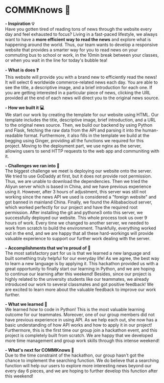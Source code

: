 # COMMKnows 📰

**- Inspiration 💡** <br>
Have you gotten tired of reading tons of news through the website every day and feel exhausted to focus? Living in a
fast-paced lifestyle, we always want to have a  **more efficient way to read the news** and explore what is happening
around the world. Thus, our team wants to develop a responsive website that provides a smarter way for you to read news
on your commuting bus to school or work, in the 10min break between your classes, or when you wait in the line for
today's bubble tea!

**- What is does ❓** <br>
This website will provide you with a brand new to efficiently read the news! It will select 6 worldwide commerce-related
news each day. You are able to see the title, a descriptive image, and a brief introduction for each one. If you are
getting interested in a particular piece of news, clicking the URL provided at the end of each news will direct you to
the original news source.

**- How we built it 💻** <br>
We start our work by creating the template for our  website using HTML. Our template includes the title, descriptive image, brief introduction, and a URL to the original news source. Then, we build our backend by using Python and Flask, fetching the raw data from the API and parsing it into the human-readable format. Furthermore, it also fills in the template we build at the begging using Ginger, providing all the functions we required for this project. Moving to the deployment part, we use nginx as the server, allowing users to send HTTP requests to the web app and communiting with it.

**- Challenges we ran into 🧐** <br>
The biggest challenge we meet is deploying our website onto the server. We tried to use GoDaddy at first, but it does not provide root permission. Thus, we are unable to download the dependencies. Then we tried the Aliyun server which is based in China, and we have previous experience using it. However, after 3 hours of adjustment, this server was still not working since the news API we used is considered a "foreign website" and got banned in mainland China. Finally, we found the Alibabacloud server, which worked perfectly for our project and have the required root permission. After installing the git and pythone3 onto this server, we successfully deployed our website. This whole process took us over 9 hours of work. Every time we changed to another server, we needed to work from scratch to build the environment. Thankfully, everything worked out in the end, and we are happy that all these hard-workings will provide valuable experience to support our further work dealing with the server. 

**- Accomplishments that we're proud of 🥳** <br>
The most satisfactory part for us is that we learned a new language and built something truly helpful for our everyday
life! As we agree, the best way to learn a new language is by applying it. This hackathon provided us with a great
opportunity to finally start our learning in Python, and we are hoping to continue our learning after this weekend!
Besides, since our project is highly related to the university students like our teammates, we already introduced our
work to several classmates and got positive feedback! We are excited to learn more about the valuable feedback to
improve our work further.

**- What we learned 📝** <br>
We learned how to code in Python! This is the most valuable learning outcome for our teammates. Moreover, one of our
group members did not have previous experience in using API. As we help each out, she now has a basic understanding of
how API works and how to apply it in our project! Furthermore, this is the first time our group join a hackathon event,
and this project is completely built from scratch. We are happy that we developed more time management and group work
skills through this intense weekend!

**- What's next for COMMKnows 📌** <br>
Due to the time constraint of the hackathon, our group hasn't got the chance to implement the searching function. We do
believe that a searching function will help our users to explore more interesting news beyond our every day 6 pieces,
and we are hoping to further develop this function after this weekend!



